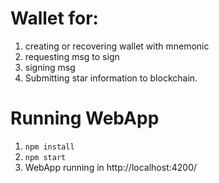 # Wallet for:

1. creating or recovering wallet with mnemonic
2. requesting msg to sign
3. signing msg
4. Submitting star information to blockchain.

# Running WebApp

1. ```npm install```
2. ```npm start```
3. WebApp running in http://localhost:4200/
